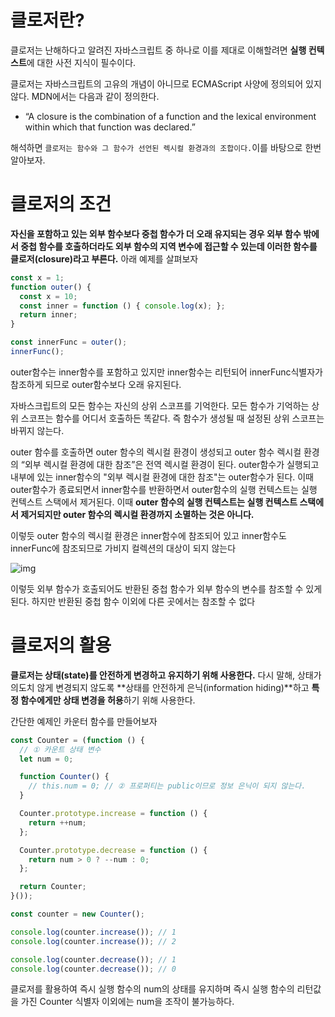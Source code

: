 # 클로저란?

클로저는 난해하다고 알려진 자바스크립트 중 하나로 이를 제대로 이해할려면 **실행 컨텍스트**에 대한 사전 지식이 필수이다.

클로저는 자바스크립트의 고유의 개념이 아니므로 ECMAScript 사양에 정의되어 있지 않다. MDN에서는 다음과 같이 정의한다.

- “A closure is the combination of a function and the lexical environment within which that function was declared.”

해석하면 `클로저는 함수와 그 함수가 선언된 렉시컬 환경과의 조합이다.`이를 바탕으로 한번 알아보자.

# 클로저의 조건

**자신을 포함하고 있는 외부 함수보다 중첩 함수가 더 오래 유지되는 경우 외부 함수 밖에서 중첩 함수를 호출하더라도 외부 함수의 지역 변수에 접근할 수 있는데 이러한 함수를 클로저(closure)라고 부른다.** 아래 예제를 살펴보자

```js
const x = 1;
function outer() {
  const x = 10;
  const inner = function () { console.log(x); };
  return inner;
}

const innerFunc = outer();
innerFunc();
```

outer함수는 inner함수를 포함하고 있지만 inner함수는 리턴되어 innerFunc식별자가 참조하게 되므로 outer함수보다 오래 유지된다.



자바스크립트의 모든 함수는 자신의 상위 스코프를 기억한다. 모든 함수가 기억하는 상위 스코프는 함수를 어디서 호출하든 똑같다. 즉 함수가 생성될 때 설정된 상위 스코프는 바뀌지 않는다.

outer 함수를 호출하면 outer 함수의 렉시컬 환경이 생성되고 outer 함수 렉시컬 환경의 “외부 렉시컬 환경에 대한 참조”은 전역 렉시컬 환경이 된다. outer함수가 실행되고 내부에 있는 inner함수의 "외부 렉시컬 환경에 대한 참조"는 outer함수가 된다. 이때 outer함수가 종료되면서 inner함수를 반환하면서 outer함수의 실행 컨텍스트는 실행 컨텍스트 스택에서 제거된다. 이때 **outer 함수의 실행 컨텍스트는 실행 컨텍스트 스택에서 제거되지만 outer 함수의 렉시컬 환경까지 소멸하는 것은 아니다.**

이렇듯 outer 함수의 렉시컬 환경은 inner함수에 참조되어 있고 inner함수도 innerFunc에 참조되므로 가비지 컬렉션의 대상이 되지 않는다  

![img](https://poiemaweb.com/assets/fs-images/24-5.png)

이렇듯 외부 함수가 호출되어도 반환된 중첩 함수가 외부 함수의 변수를 참조할 수 있게 된다. 하지만 반환된 중첩 함수 이외에 다른 곳에서는 참조할 수 없다



# 클로저의 활용

**클로저는 상태(state)를 안전하게 변경하고 유지하기 위해 사용한다.** 다시 말해, 상태가 의도치 않게 변경되지 않도록 **상태를 안전하게 은닉(information hiding)**하고 **특정 함수에게만 상태 변경을 허용**하기 위해 사용한다.

간단한 예제인 카운터 함수를 만들어보자

```js
const Counter = (function () {
  // ① 카운트 상태 변수
  let num = 0;

  function Counter() {
    // this.num = 0; // ② 프로퍼티는 public이므로 정보 은닉이 되지 않는다.
  }

  Counter.prototype.increase = function () {
    return ++num;
  };

  Counter.prototype.decrease = function () {
    return num > 0 ? --num : 0;
  };

  return Counter;
}());

const counter = new Counter();

console.log(counter.increase()); // 1
console.log(counter.increase()); // 2

console.log(counter.decrease()); // 1
console.log(counter.decrease()); // 0
```

클로저를 활용하여 즉시 실행 함수의 num의 상태를 유지하며 즉시 실행 함수의 리턴값을 가진 Counter 식별자 이외에는 num을 조작이 불가능하다.

